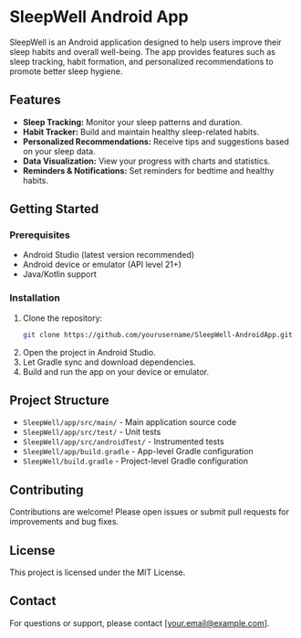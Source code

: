 # SleepWell Android App

SleepWell is an Android application designed to help users improve their sleep habits and overall well-being. The app provides features such as sleep tracking, habit formation, and personalized recommendations to promote better sleep hygiene.

## Features
- **Sleep Tracking:** Monitor your sleep patterns and duration.
- **Habit Tracker:** Build and maintain healthy sleep-related habits.
- **Personalized Recommendations:** Receive tips and suggestions based on your sleep data.
- **Data Visualization:** View your progress with charts and statistics.
- **Reminders & Notifications:** Set reminders for bedtime and healthy habits.

## Getting Started

### Prerequisites
- Android Studio (latest version recommended)
- Android device or emulator (API level 21+)
- Java/Kotlin support

### Installation
1. Clone the repository:
   ```bash
   git clone https://github.com/yourusername/SleepWell-AndroidApp.git
   ```
2. Open the project in Android Studio.
3. Let Gradle sync and download dependencies.
4. Build and run the app on your device or emulator.

## Project Structure
- `SleepWell/app/src/main/` - Main application source code
- `SleepWell/app/src/test/` - Unit tests
- `SleepWell/app/src/androidTest/` - Instrumented tests
- `SleepWell/app/build.gradle` - App-level Gradle configuration
- `SleepWell/build.gradle` - Project-level Gradle configuration

## Contributing
Contributions are welcome! Please open issues or submit pull requests for improvements and bug fixes.

## License
This project is licensed under the MIT License.

## Contact
For questions or support, please contact [your.email@example.com].
